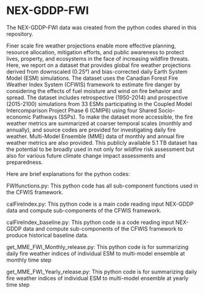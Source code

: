 # NEX-GDDP-FWI
The NEX-GDDP-FWI data was created from the python codes shared in this repository. 

Finer scale fire weather projections enable more effective planning, resource allocation, mitigation efforts, and public awareness to protect lives, property, and ecosystems in the face of increasing wildfire threats. Here, we report on a dataset that provides global fire weather projections derived from downscaled (0.25°) and bias-corrected daily Earth System Model (ESM) simulations. The dataset uses the Canadian Forest Fire Weather Index System (CFWIS) framework to estimate fire danger by considering the effects of fuel moisture and wind on fire behavior and spread. The dataset includes retrospective (1950-2014) and prospective (2015-2100) simulations from 33 ESMs participating in the Coupled Model Intercomparison Project Phase 6 (CMIP6) using four Shared Socio-economic Pathways (SSPs). To make the dataset more accessible, the fire weather metrics are summarized at coarser temporal scales (monthly and annually), and source codes are provided for investigating daily fire weather. Multi-Model Ensemble (MME) data of monthly and annual fire weather metrics are also provided. This publicly available 5.1 TB dataset has the potential to be broadly used in not only for wildfire risk assessment but also for various future climate change impact assessments and preparedness.


Here are brief explanations for the python codes:

FWIfunctions.py: This python code has all sub-component functions used in the CFWIS framework.

calFireIndex.py: This python code is a main code reading input NEX-GDDP data and compute sub-components of the CFWIS framework.

calFireIndex_baseline.py: This python code is a code reading input NEX-GDDP data and compute sub-components of the CFWIS framework to produce historical baseline data.

get_MME_FWI_Monthly_release.py: This python code is for summarizing daily fire weather indices of individual ESM to multi-model ensemble at monthly time step 

get_MME_FWI_Yearly_release.py: This python code is for summarizing daily fire weather indices of individual ESM to multi-model ensemble at yearly time step 
